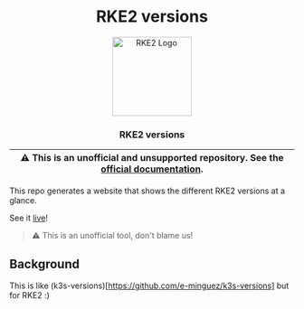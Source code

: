 <div align="center">

# RKE2 versions

<p align="center">
  <img alt="RKE2 Logo" src="frontned/src/images/icon-rke2.svg" height="140" />
  <h3 align="center">RKE2 versions</h3>
</p>

| :warning: **This is an unofficial and unsupported repository. See the [official documentation](https://docs.rke2.io/).** |
| ----------------------------------------------------------------------------------------------------------------------- |

</div>

This repo generates a website that shows the different RKE2 versions at a glance.

See it [live](https://www.eduardominguez.es/rke2-versions/)!

> :warning: This is an unofficial tool, don't blame us!

## Background

This is like (k3s-versions)[https://github.com/e-minguez/k3s-versions] but for RKE2 :)